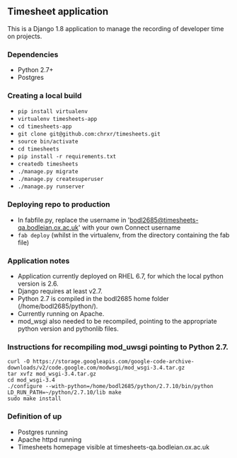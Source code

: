 ## Timesheet application

This is a Django 1.8 application to manage the recording of developer time on projects.

### Dependencies

* Python 2.7+
* Postgres

### Creating a local build

* `pip install virtualenv`
* `virtualenv timesheets-app`
* `cd timesheets-app`
* `git clone git@github.com:chrxr/timesheets.git`
* `source bin/activate`
* `cd timesheets`
* `pip install -r requirements.txt`
* `createdb timesheets`
* `./manage.py migrate`
* `./manage.py createsuperuser`
* `./manage.py runserver`

### Deploying repo to production

* In fabfile.py, replace the username in 'bodl2685@timesheets-qa.bodleian.ox.ac.uk' with your own Connect username
* `fab deploy` (whilst in the virtualenv, from the directory containing the fab file)

### Application notes

* Application currently deployed on RHEL 6.7, for which the local python version is 2.6.
* Django requires at least v2.7.
* Python 2.7 is compiled in the bodl2685 home folder (/home/bodl2685/python/).
* Currently running on Apache.
* mod_wsgi also needed to be recompiled, pointing to the appropriate python version and pythonlib files.

### Instructions for recompiling mod_uwsgi pointing to Python 2.7.

    curl -O https://storage.googleapis.com/google-code-archive-downloads/v2/code.google.com/modwsgi/mod_wsgi-3.4.tar.gz
    tar xvfz mod_wsgi-3.4.tar.gz
    cd mod_wsgi-3.4
    ./configure --with-python=/home/bodl2685/python/2.7.10/bin/python
    LD_RUN_PATH=~/python/2.7.10/lib make
    sudo make install

### Definition of up

* Postgres running
* Apache httpd running
* Timesheets homepage visible at timesheets-qa.bodleian.ox.ac.uk
